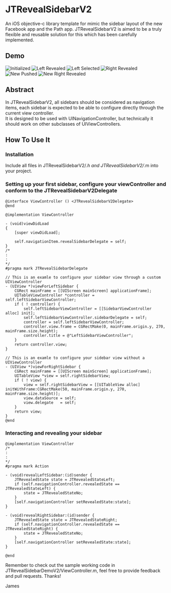 JTRevealSidebarV2
===============

An iOS objective-c library template for mimic the sidebar layout of the new Facebook app and the Path app.
JTRevealSidebarV2 is aimed to be a truly flexible and reusable solution for this which has been carefully implemented.

Demo
----
![Initialized](https://github.com/mystcolor/JTRevealSidebarDemo/blob/JTRevealSidebarV2/demo1.png)
![Left Revealed](https://github.com/mystcolor/JTRevealSidebarDemo/blob/JTRevealSidebarV2/demo2.png)
![Left Selected](https://github.com/mystcolor/JTRevealSidebarDemo/blob/JTRevealSidebarV2/demo3.png)
![Right Revealed](https://github.com/mystcolor/JTRevealSidebarDemo/blob/JTRevealSidebarV2/demo4.png)
![New Pushed](https://github.com/mystcolor/JTRevealSidebarDemo/blob/JTRevealSidebarV2/demo5.png)
![New Right Revealed](https://github.com/mystcolor/JTRevealSidebarDemo/blob/JTRevealSidebarV2/demo6.png)

Abstract
--------

In JTRevealSidebarV2, all sidebars should be considered as navigation items, each sidebar is expected to be able to configure directly through the current view controller.  
It is designed to be used with UINavigationController, but technically it should work on other subclasses of UIViewControllers.

How To Use It
-------------

### Installation

Include all files in JTRevealSidebarV2/*.h and JTRevealSidebarV2/*.m into your project. 

### Setting up your first sidebar, configure your viewController and conform to the JTRevealSidebarV2Delegate

    @interface ViewController () <JTRevealSidebarV2Delegate>
    @end

    @implementation ViewController

    - (void)viewDidLoad
    {
        [super viewDidLoad];

        self.navigationItem.revealSidebarDelegate = self;
    }
    /*
    :
    :
    */
    #pragma mark JTRevealSidebarDelegate

    // This is an examle to configure your sidebar view through a custom UIViewController
    - (UIView *)viewForLeftSidebar {
        CGRect mainFrame = [[UIScreen mainScreen] applicationFrame];
        UITableViewController *controller = self.leftSidebarViewController;
        if ( ! controller) {
            self.leftSidebarViewController = [[SidebarViewController alloc] init];
            self.leftSidebarViewController.sidebarDelegate = self;
            controller = self.leftSidebarViewController;
            controller.view.frame = CGRectMake(0, mainFrame.origin.y, 270, mainFrame.size.height);
            controller.title = @"LeftSidebarViewController";
        }
        return controller.view;
    }

    // This is an examle to configure your sidebar view without a UIViewController
    - (UIView *)viewForRightSidebar {
        CGRect mainFrame = [[UIScreen mainScreen] applicationFrame];
        UITableView *view = self.rightSidebarView;
        if ( ! view) {
            view = self.rightSidebarView = [[UITableView alloc] initWithFrame:CGRectMake(50, mainFrame.origin.y, 270, mainFrame.size.height)];
            view.dataSource = self;
            view.delegate   = self;
        }
        return view;
    }
    @end

### Interacting and revealing your sidebar

    @implementation ViewController
    /*
    :
    :
    */
    #pragma mark Action

    - (void)revealLeftSidebar:(id)sender {
        JTRevealedState state = JTRevealedStateLeft;
        if (self.navigationController.revealedState == JTRevealedStateLeft) {
            state = JTRevealedStateNo;
        }
        [self.navigationController setRevealedState:state];
    }

    - (void)revealRightSidebar:(id)sender {
        JTRevealedState state = JTRevealedStateRight;
        if (self.navigationController.revealedState == JTRevealedStateRight) {
            state = JTRevealedStateNo;
        }
        [self.navigationController setRevealedState:state];
    }

    @end


Remember to check out the sample working code in JTRevealSidebarDemoV2/ViewController.m, feel free to provide feedback and pull requests. Thanks!

James


